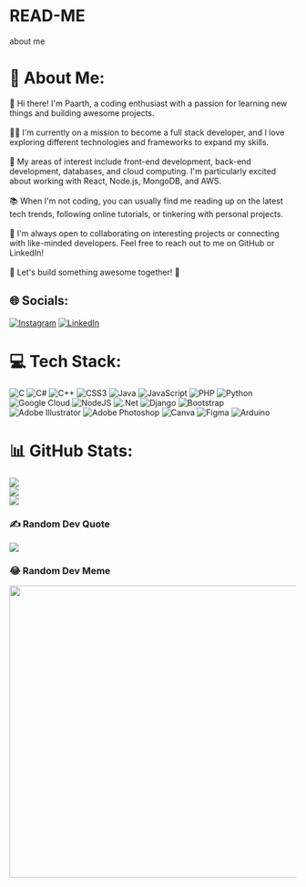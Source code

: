 # READ-ME
about me
# 💫 About Me:
👋 Hi there! I'm Paarth, a coding enthusiast with a passion for learning new things and building awesome projects.<br><br>👨‍💻 I'm currently on a mission to become a full stack developer, and I love exploring different technologies and frameworks to expand my skills.<br><br>🌟 My areas of interest include front-end development, back-end development, databases, and cloud computing. I'm particularly excited about working with React, Node.js, MongoDB, and AWS.<br><br>📚 When I'm not coding, you can usually find me reading up on the latest tech trends, following online tutorials, or tinkering with personal projects.<br><br>🤝 I'm always open to collaborating on interesting projects or connecting with like-minded developers. Feel free to reach out to me on GitHub or LinkedIn!<br><br>🚀 Let's build something awesome together! 🚀 


## 🌐 Socials:
[![Instagram](https://img.shields.io/badge/Instagram-%23E4405F.svg?logo=Instagram&logoColor=white)](https://instagram.com/paarth.suwi) [![LinkedIn](https://img.shields.io/badge/LinkedIn-%230077B5.svg?logo=linkedin&logoColor=white)](https://www.linkedin.com/in/paarth-srivastava-65806623b/) 

# 💻 Tech Stack:
![C](https://img.shields.io/badge/c-%2300599C.svg?style=for-the-badge&logo=c&logoColor=white) ![C#](https://img.shields.io/badge/c%23-%23239120.svg?style=for-the-badge&logo=c-sharp&logoColor=white) ![C++](https://img.shields.io/badge/c++-%2300599C.svg?style=for-the-badge&logo=c%2B%2B&logoColor=white) ![CSS3](https://img.shields.io/badge/css3-%231572B6.svg?style=for-the-badge&logo=css3&logoColor=white) ![Java](https://img.shields.io/badge/java-%23ED8B00.svg?style=for-the-badge&logo=java&logoColor=white) ![JavaScript](https://img.shields.io/badge/javascript-%23323330.svg?style=for-the-badge&logo=javascript&logoColor=%23F7DF1E) ![PHP](https://img.shields.io/badge/php-%23777BB4.svg?style=for-the-badge&logo=php&logoColor=white) ![Python](https://img.shields.io/badge/python-3670A0?style=for-the-badge&logo=python&logoColor=ffdd54)![Google Cloud](https://img.shields.io/badge/Google%20Cloud-%234285F4.svg?style=for-the-badge&logo=google-cloud&logoColor=white) ![NodeJS](https://img.shields.io/badge/node.js-6DA55F?style=for-the-badge&logo=node.js&logoColor=white) ![.Net](https://img.shields.io/badge/.NET-5C2D91?style=for-the-badge&logo=.net&logoColor=white) ![Django](https://img.shields.io/badge/django-%23092E20.svg?style=for-the-badge&logo=django&logoColor=white) ![Bootstrap](https://img.shields.io/badge/bootstrap-%23563D7C.svg?style=for-the-badge&logo=bootstrap&logoColor=white) ![Adobe Illustrator](https://img.shields.io/badge/adobeillustrator-%23FF9A00.svg?style=for-the-badge&logo=adobeillustrator&logoColor=white) ![Adobe Photoshop](https://img.shields.io/badge/adobephotoshop-%2331A8FF.svg?style=for-the-badge&logo=adobephotoshop&logoColor=white) ![Canva](https://img.shields.io/badge/Canva-%2300C4CC.svg?style=for-the-badge&logo=Canva&logoColor=white) 	![Figma](https://img.shields.io/badge/figma-%23F24E1E.svg?style=for-the-badge&logo=figma&logoColor=white) ![Arduino](https://img.shields.io/badge/-Arduino-00979D?style=for-the-badge&logo=Arduino&logoColor=white)
# 📊 GitHub Stats:
![](https://github-readme-stats.vercel.app/api?username=PaarthSuwi&theme=dark&hide_border=false&include_all_commits=false&count_private=false)<br/>
![](https://github-readme-streak-stats.herokuapp.com/?user=PaarthSuwi&theme=dark&hide_border=false)<br/>
![](https://github-readme-stats.vercel.app/api/top-langs/?username=PaarthSuwi&theme=dark&hide_border=false&include_all_commits=false&count_private=false&layout=compact)

### ✍️ Random Dev Quote
![](https://api.forismatic.com/api/1.0/?method=getQuote&lang=en&format=jsonp&jsonp=?)

### 😂 Random Dev Meme
<img src="https://rm.up.railway.app/" width="512px"/>

